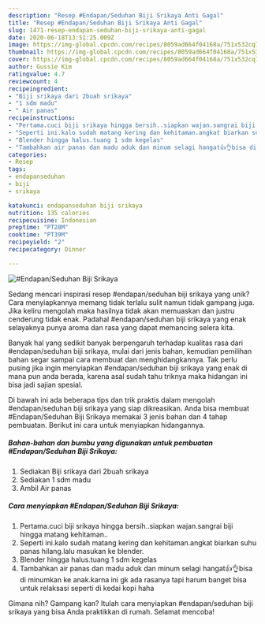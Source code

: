 ```yaml
---
description: "Resep #Endapan/Seduhan Biji Srikaya Anti Gagal"
title: "Resep #Endapan/Seduhan Biji Srikaya Anti Gagal"
slug: 1471-resep-endapan-seduhan-biji-srikaya-anti-gagal
date: 2020-06-18T13:51:25.009Z
image: https://img-global.cpcdn.com/recipes/8059ad664f04168a/751x532cq70/endapanseduhan-biji-srikaya-foto-resep-utama.jpg
thumbnail: https://img-global.cpcdn.com/recipes/8059ad664f04168a/751x532cq70/endapanseduhan-biji-srikaya-foto-resep-utama.jpg
cover: https://img-global.cpcdn.com/recipes/8059ad664f04168a/751x532cq70/endapanseduhan-biji-srikaya-foto-resep-utama.jpg
author: Gussie Kim
ratingvalue: 4.7
reviewcount: 4
recipeingredient:
- "Biji srikaya dari 2buah srikaya"
- "1 sdm madu"
- " Air panas"
recipeinstructions:
- "Pertama.cuci biji srikaya hingga bersih..siapkan wajan.sangrai biji hingga matang kehitaman.."
- "Seperti ini.kalo sudah matang kering dan kehitaman.angkat biarkan suhu panas hilang.lalu masukan ke blender."
- "Blender hingga halus.tuang 1 sdm kegelas"
- "Tambahkan air panas dan madu aduk dan minum selagi hangat👍👌bisa di minumkan ke anak.karna ini gk ada rasanya tapi harum banget bisa untuk relaksasi seperti di kedai kopi haha"
categories:
- Resep
tags:
- endapanseduhan
- biji
- srikaya

katakunci: endapanseduhan biji srikaya 
nutrition: 135 calories
recipecuisine: Indonesian
preptime: "PT28M"
cooktime: "PT39M"
recipeyield: "2"
recipecategory: Dinner

---
```



![#Endapan/Seduhan Biji Srikaya](https://img-global.cpcdn.com/recipes/8059ad664f04168a/751x532cq70/endapanseduhan-biji-srikaya-foto-resep-utama.jpg)

Sedang mencari inspirasi resep #endapan/seduhan biji srikaya yang unik? Cara menyiapkannya memang tidak terlalu sulit namun tidak gampang juga. Jika keliru mengolah maka hasilnya tidak akan memuaskan dan justru cenderung tidak enak. Padahal #endapan/seduhan biji srikaya yang enak selayaknya punya aroma dan rasa yang dapat memancing selera kita.



Banyak hal yang sedikit banyak berpengaruh terhadap kualitas rasa dari #endapan/seduhan biji srikaya, mulai dari jenis bahan, kemudian pemilihan bahan segar sampai cara membuat dan menghidangkannya. Tak perlu pusing jika ingin menyiapkan #endapan/seduhan biji srikaya yang enak di mana pun anda berada, karena asal sudah tahu triknya maka hidangan ini bisa jadi sajian spesial.


Di bawah ini ada beberapa tips dan trik praktis dalam mengolah #endapan/seduhan biji srikaya yang siap dikreasikan. Anda bisa membuat #Endapan/Seduhan Biji Srikaya memakai 3 jenis bahan dan 4 tahap pembuatan. Berikut ini cara untuk menyiapkan hidangannya.

<!--inarticleads1-->

##### Bahan-bahan dan bumbu yang digunakan untuk pembuatan #Endapan/Seduhan Biji Srikaya:

1. Sediakan Biji srikaya dari 2buah srikaya
1. Sediakan 1 sdm madu
1. Ambil  Air panas




<!--inarticleads2-->

##### Cara menyiapkan #Endapan/Seduhan Biji Srikaya:

1. Pertama.cuci biji srikaya hingga bersih..siapkan wajan.sangrai biji hingga matang kehitaman..
1. Seperti ini.kalo sudah matang kering dan kehitaman.angkat biarkan suhu panas hilang.lalu masukan ke blender.
1. Blender hingga halus.tuang 1 sdm kegelas
1. Tambahkan air panas dan madu aduk dan minum selagi hangat👍👌bisa di minumkan ke anak.karna ini gk ada rasanya tapi harum banget bisa untuk relaksasi seperti di kedai kopi haha




Gimana nih? Gampang kan? Itulah cara menyiapkan #endapan/seduhan biji srikaya yang bisa Anda praktikkan di rumah. Selamat mencoba!

